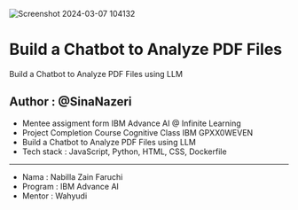 ![Screenshot 2024-03-07 104132](https://github.com/zainnabilla/build-a-chatbot-to-analyze-PDF-files/assets/120712336/7450b66f-940c-4c90-bb28-5a87c76bc57e)
# Build a Chatbot to Analyze PDF Files
Build a Chatbot to Analyze PDF Files using LLM
## Author : @SinaNazeri

- Mentee assigment form IBM Advance AI @ Infinite Learning
- Project Completion Course Cognitive Class IBM GPXX0WEVEN
- Build a Chatbot to Analyze PDF Files using LLM
- Tech stack : JavaScript, Python, HTML, CSS, Dockerfile
---

- Nama : Nabilla Zain Faruchi
- Program : IBM Advance AI
- Mentor : Wahyudi

